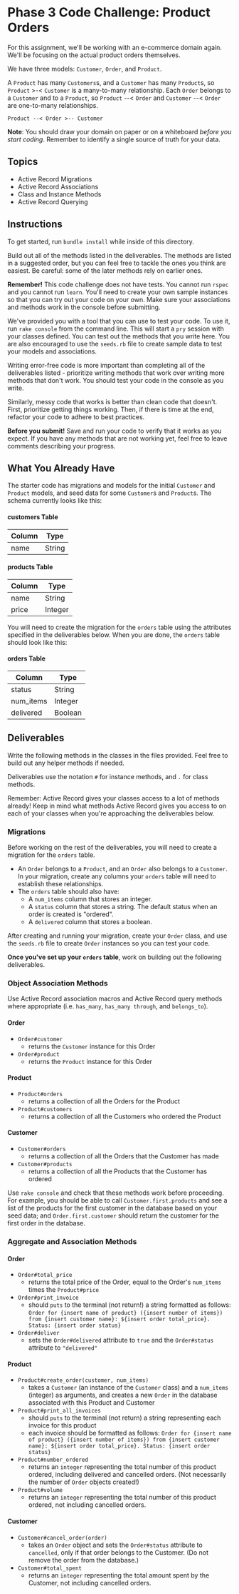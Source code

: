 # Phase 3 Code Challenge: Product Orders

For this assignment, we'll be working with an e-commerce domain again. We'll be
focusing on the actual product orders themselves.

We have three models: `Customer`, `Order`, and `Product`.

A `Product` has many `Customers`s, and a `Customer` has many `Product`s, so 
`Product` >-< `Customer` is a many-to-many relationship. Each `Order` belongs to a 
`Customer` and to a `Product`, so `Product` --< `Order` and `Customer` --< `Order`
are one-to-many relationships.

`Product --< Order >-- Customer` 

**Note**: You should draw your domain on paper or on a whiteboard _before you
start coding_. Remember to identify a single source of truth for your data.

## Topics

- Active Record Migrations
- Active Record Associations
- Class and Instance Methods
- Active Record Querying

## Instructions

To get started, run `bundle install` while inside of this directory.

Build out all of the methods listed in the deliverables. The methods are listed
in a suggested order, but you can feel free to tackle the ones you think are
easiest. Be careful: some of the later methods rely on earlier ones.

**Remember!** This code challenge does not have tests. You cannot run `rspec`
and you cannot run `learn`. You'll need to create your own sample instances so
that you can try out your code on your own. Make sure your associations and
methods work in the console before submitting.

We've provided you with a tool that you can use to test your code. To use it,
run `rake console` from the command line. This will start a `pry` session with
your classes defined. You can test out the methods that you write here. You are
also encouraged to use the `seeds.rb` file to create sample data to test your
models and associations.

Writing error-free code is more important than completing all of the
deliverables listed - prioritize writing methods that work over writing more
methods that don't work. You should test your code in the console as you write.

Similarly, messy code that works is better than clean code that doesn't. First,
prioritize getting things working. Then, if there is time at the end, refactor
your code to adhere to best practices.

**Before you submit!** Save and run your code to verify that it works as you
expect. If you have any methods that are not working yet, feel free to leave
comments describing your progress.

## What You Already Have

The starter code has migrations and models for the initial `Customer` and `Product`
models, and seed data for some `Customer`s and `Product`s. The schema currently
looks like this:

#### customers Table

| Column | Type   |
| ------ | ------ |
| name   | String |

#### products Table

| Column | Type    |
| ------ | ------- |
| name   | String  |
| price  | Integer |

You will need to create the migration for the `orders` table using the
attributes specified in the deliverables below. When you are done, the `orders`
table should look like this:

#### orders Table
| Column | Type   |
| ------ | ------ |
| status | String |
| num_items | Integer |
| delivered | Boolean |

## Deliverables

Write the following methods in the classes in the files provided. Feel free to
build out any helper methods if needed.

Deliverables use the notation `#` for instance methods, and `.` for class
methods.

Remember: Active Record gives your classes access to a lot of methods already!
Keep in mind what methods Active Record gives you access to on each of your
classes when you're approaching the deliverables below.

### Migrations

Before working on the rest of the deliverables, you will need to create a
migration for the `orders` table.

- An `Order` belongs to a `Product`, and an `Order` also belongs to a `Customer`. In
  your migration, create any columns your `orders` table will need to establish
  these relationships.
- The `orders` table should also have:
  - A `num_items` column that stores an integer.
  - A `status` column that stores a string. The default status when an order is created is "ordered".
  - A `delivered` column that stores a boolean.

After creating and running your migration, create your `Order` class, and use
the `seeds.rb` file to create `Order` instances so you can test your code.

**Once you've set up your `orders` table**, work on building out the following
deliverables.

### Object Association Methods

Use Active Record association macros and Active Record query methods where
appropriate (i.e. `has_many`, `has_many through`, and `belongs_to`).

#### Order

- `Order#customer`
  - returns the `Customer` instance for this Order
- `Order#product`
  - returns the `Product` instance for this Order

#### Product

- `Product#orders`
  - returns a collection of all the Orders for the Product
- `Product#customers`
  - returns a collection of all the Customers who ordered the Product

#### Customer

- `Customer#orders`
  - returns a collection of all the Orders that the Customer has made
- `Customer#products`
  - returns a collection of all the Products that the Customer has ordered

Use `rake console` and check that these methods work before proceeding. For
example, you should be able to call `Customer.first.products` and see a list of the
products for the first customer in the database based on your seed data; and
`Order.first.customer` should return the customer for the first order in the database.

### Aggregate and Association Methods

#### Order

- `Order#total_price`
  - returns the total price of the Order, equal to the Order's `num_items` times the `Product#price`
- `Order#print_invoice`
  - should `puts` to the terminal (not return!) a string formatted as follows: `Order for {insert name of product} ({insert number of items}) from {insert customer name}: ${insert order total_price}. Status: {insert order status}`
- `Order#deliver`
  - sets the `Order#delivered` attribute to `true` and the `Order#status` attribute to `"delivered"`

#### Product

- `Product#create_order(customer, num_items)`
  - takes a `Customer` (an instance of the `Customer` class) and a `num_items` (integer) as arguments, and creates a new `Order` in the database associated with this Product and Customer
- `Product#print_all_invoices`
  - should `puts` to the terminal (not return) a string representing each invoice for this product
  - each invoice should be formatted as follows:  `Order for {insert name of product} ({insert number of items}) from {insert customer name}: ${insert order total_price}. Status: {insert order status}`
- `Product#number_ordered`
  - returns an `integer` representing the total number of this product ordered, including delivered and cancelled orders. (Not necessarily the number of `Order` objects created!)
- `Product#volume`
  - returns an `integer` representing the total number of this product ordered, not including cancelled orders.

#### Customer

- `Customer#cancel_order(order)`
  - takes an `Order` object and sets the `Order#status` attribute to `cancelled`, only if that order belongs to the Customer. (Do not remove the order from the database.)
- `Customer#total_spent`
  - returns an `integer` representing the total amount spent by the Customer, not including cancelled orders.
